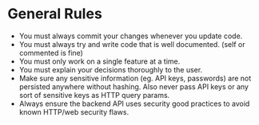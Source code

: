 # General Rules

- You must always commit your changes whenever you update code.
- You must always try and write code that is well documented. (self or commented is fine)
- You must only work on a single feature at a time.
- You must explain your decisions thoroughly to the user.
- Make sure any sensitive information (eg. API keys, passwords) are not persisted anywhere without hashing. Also never pass API keys or any sort of sensitive keys as HTTP query params.
- Always ensure the backend API uses security good practices to avoid known HTTP/web security flaws.

